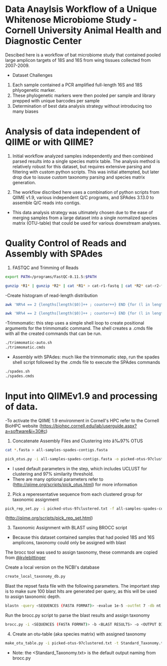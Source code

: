 # Data Anaylsis Workflow of a Unique Whitenose Microbiome Study - Cornell University Animal Health and Diagnostic Center

Descibed here is a workflow of bat microbiome study that contained pooled large amplicon targets of 18S and 16S from wing tissues collected from 2007-2009.

- Dataset Challenges

1. Each sample contained a PCR amplified full-length 16S and 18S phlyogenetic marker.
2. These phylogenetic markers were then pooled per sample and library prepped with unique barcodes per sample
3. Determination of best data analysis strategy without introducing too many biases

# Analysis of data independent of QIIME or with QIIME?

1. Initial workflow analyzed samples independently and then combined parsed results into a single species matrix table. The analysis method is relatively robust for this dataset, but requires extensive
parsing and filtering with custom python scripts. This was initial attempted, but later drop due to issuse custom taxonomy parsing and species matrix generation.

2. The workflow discribed here uses a combination of python scripts from QIIME v1.9, various independent Q/C programs, and SPAdes 3.13.0 to assemble Q/C reads into contigs.
- This data analysis strategy was ultimately chosen due to the ease of merging samples from a large dataset into a single normalized species matrix (OTU-table) that could be used for various downstream analyses.

    
# Quality Control of Reads and Assembly with SPAdes

1. FASTQC and Trimming of Reads
```bash
export PATH=/programs/FastQC-0.11.5:$PATH

gunzip *R1* | gunzip *R2* | cat *R1* > cat-r1-fastq | cat *R2* cat-r2-fastq
```

-Create histogram of read-length distribution
```bash
awk 'NR%4 == 2 {lengths[length($0)]++ ; counter++} END {for (l in lengths) {print l, lengths[l]}; print "total reads: " counter}' cat-r1.fastq > readlength-r1.txt

awk 'NR%4 == 2 {lengths[length($0)]++ ; counter++} END {for (l in lengths) {print l, lengths[l]}; print "total reads: " counter}' cat-r2.fastq > readlength-r2.txt
```

-Trimmomatic: this step uses a simple shell loop to create positional arguments for the trimmomatic command. The shell creates a .cmds file with all the created commands that can be run. 
```bash
./trimmomatic-auto.sh
./trimmomatic.cmds
```


- Assembly with SPAdes: much like the trimmomatic step, run the spades shell script followed by the .cmds file to execute the SPAdes commands
```bash
./spades.sh
./spades.cmds
```

# Input into QIIMEv1.9 and processing of data.
-To activate the QIIME 1.9 environment in Cornell's HPC refer to the Cornell BioHPC website (https://biohpc.cornell.edu/lab/userguide.aspx?a=software&i=30#c)


1. Concatenate Assembly Files and Clustering into â‰97% OTUS
```bash
cat *.fasta > all-samples-spades-contigs.fasta
```


```bash
pick_otus.py -i all-samples-spades-contigs.fasta -o picked-otus-97clustered
```
- I used default parameters in the step, which includes UCLUST for clustering and 97% similarity threshold.
- There are many optional parameters refer to (http://qiime.org/scripts/pick_otus.html) for more information

2. Pick a reperesentative sequence from each clustered group for taxonomic assignment
```bash
pick_rep_set.py -i picked-otus-97clustered.txt -f all-samples-spades-contigs.fasta -o rep-set-97clustered.fasta
```
(http://qiime.org/scripts/pick_rep_set.html)

3. Taxonomic Assignment with BLAST using BROCC script
- Because this dataset contained samples that had pooled 18S and 16S amplicons, taxonomy could only be assigned with blast

The brocc tool was used to assign taxonomy, these commands are copied from [@kylebittinger](https://github.com/kylebittinger/brocc)

Create a local version on the NCBI's database
```bash
create_local_taxonomy_db.py
```

Blast the repset fasta file with the following parameters. The important step is to make sure 100 blast hits are generated per query, as this will be used to assign taxonomic depth.
```bash
blastn -query <SEQUENCES (FASTA FORMAT)> -evalue 1e-5 -outfmt 7 -db nt -out <BLAST RESULTS> -num_threads 8 -max_target_seqs 100
```

Run the brocc.py script to parse the blast results and assign taxonomy
```bash
brocc.py -i <SEQUENCES (FASTA FORMAT)> -b <BLAST RESULTS> -o <OUTPUT DIRECTORY>
```

4. Create an otu-table (aka species matrix) with assigned taxonomy
```bash
make_otu_table.py -i picked-otus-97clustered.txt -t Standard_Taxonomy.txt -o otu-table-97clustered.biom
```
- Note: the <Standard_Taxonomy.txt> is the default output naming from brocc.py




